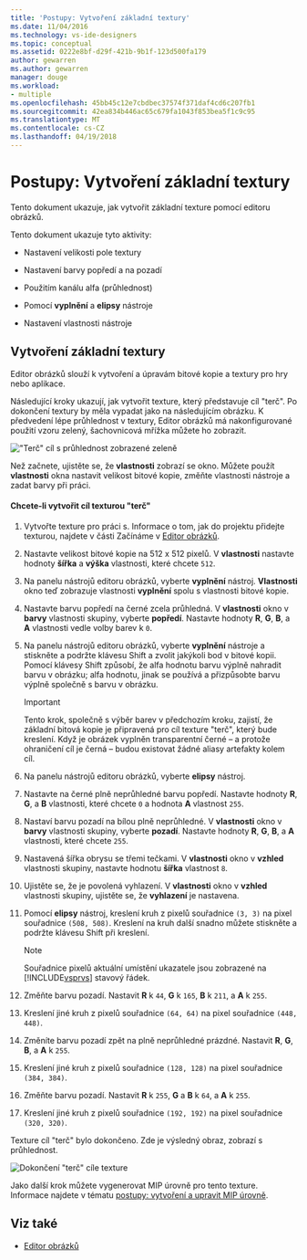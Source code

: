 ```yaml
---
title: 'Postupy: Vytvoření základní textury'
ms.date: 11/04/2016
ms.technology: vs-ide-designers
ms.topic: conceptual
ms.assetid: 0222e8bf-d29f-421b-9b1f-123d500fa179
author: gewarren
ms.author: gewarren
manager: douge
ms.workload:
- multiple
ms.openlocfilehash: 45bb45c12e7cbdbec37574f371daf4cd6c207fb1
ms.sourcegitcommit: 42ea834b446ac65c679fa1043f853bea5f1c9c95
ms.translationtype: MT
ms.contentlocale: cs-CZ
ms.lasthandoff: 04/19/2018
---
```

# <a name="how-to-create-a-basic-texture"></a>Postupy: Vytvoření základní textury
Tento dokument ukazuje, jak vytvořit základní texture pomocí editoru obrázků.

 Tento dokument ukazuje tyto aktivity:

-   Nastavení velikosti pole textury

-   Nastavení barvy popředí a na pozadí

-   Použitím kanálu alfa (průhlednost)

-   Pomocí **vyplnění** a **elipsy** nástroje

-   Nastavení vlastnosti nástroje

## <a name="creating-a-basic-texture"></a>Vytvoření základní textury
 Editor obrázků slouží k vytvoření a úpravám bitové kopie a textury pro hry nebo aplikace.

 Následující kroky ukazují, jak vytvořit texture, který představuje cíl "terč". Po dokončení textury by měla vypadat jako na následujícím obrázku. K předvedení lépe průhlednost v textury, Editor obrázků má nakonfigurované použití vzoru zelený, šachovnicová mřížka můžete ho zobrazit.

 !["Terč" cíl s průhlednost zobrazené zeleně](../designers/media/digit-bullseye-texture-in-editor.png "číslice-terč-Texture-v-editoru")

 Než začnete, ujistěte se, že **vlastnosti** zobrazí se okno. Můžete použít **vlastnosti** okna nastavit velikost bitové kopie, změňte vlastnosti nástroje a zadat barvy při práci.

#### <a name="to-create-a-bullseye-target-texture"></a>Chcete-li vytvořit cíl texturou "terč"

1.  Vytvořte texture pro práci s. Informace o tom, jak do projektu přidejte texturou, najdete v části Začínáme v [Editor obrázků](../designers/image-editor.md).

2.  Nastavte velikost bitové kopie na 512 x 512 pixelů. V **vlastnosti** nastavte hodnoty **šířka** a **výška** vlastnosti, které chcete `512`.

3.  Na panelu nástrojů editoru obrázků, vyberte **vyplnění** nástroj. **Vlastnosti** okno teď zobrazuje vlastnosti **vyplnění** spolu s vlastnosti bitové kopie.

4.  Nastavte barvu popředí na černé zcela průhledná. V **vlastnosti** okno v **barvy** vlastnosti skupiny, vyberte **popředí**. Nastavte hodnoty **R**, **G**, **B**, a **A** vlastnosti vedle volby barev k `0`.

5.  Na panelu nástrojů editoru obrázků, vyberte **vyplnění** nástroje a stiskněte a podržte klávesu Shift a zvolit jakýkoli bod v bitové kopii. Pomocí klávesy Shift způsobí, že alfa hodnotu barvu výplně nahradit barvu v obrázku; alfa hodnotu, jinak se používá a přizpůsobte barvu výplně společně s barvu v obrázku.

    > [!IMPORTANT]
    >  Tento krok, společně s výběr barev v předchozím kroku, zajistí, že základní bitová kopie je připravená pro cíl texture "terč", který bude kreslení. Když je obrázek vyplněn transparentní černé – a protože ohraničení cíl je černá – budou existovat žádné aliasy artefakty kolem cíl.

6.  Na panelu nástrojů editoru obrázků, vyberte **elipsy** nástroj.

7.  Nastavte na černé plně neprůhledné barvu popředí. Nastavte hodnoty **R**, **G**, a **B** vlastnosti, které chcete `0` a hodnota **A** vlastnost `255`.

8.  Nastaví barvu pozadí na bílou plně neprůhledné. V **vlastnosti** okno v **barvy** vlastnosti skupiny, vyberte **pozadí**. Nastavte hodnoty **R**, **G**, **B**, a **A** vlastnosti, které chcete `255`.

9. Nastavená šířka obrysu se třemi tečkami. V **vlastnosti** okno v **vzhled** vlastnosti skupiny, nastavte hodnotu **šířka** vlastnost `8`.

10. Ujistěte se, že je povolená vyhlazení. V **vlastnosti** okno v **vzhled** vlastnosti skupiny, ujistěte se, že **vyhlazení** je nastavena.

11. Pomocí **elipsy** nástroj, kreslení kruh z pixelů souřadnice `(3, 3)` na pixel souřadnice `(508, 508)`. Kreslení na kruh další snadno můžete stiskněte a podržte klávesu Shift při kreslení.

    > [!NOTE]
    >  Souřadnice pixelů aktuální umístění ukazatele jsou zobrazené na [!INCLUDE[vsprvs](../code-quality/includes/vsprvs_md.md)] stavový řádek.

12. Změňte barvu pozadí. Nastavit **R** k `44`, **G** k `165`, **B** k `211`, a **A** k `255`.

13. Kreslení jiné kruh z pixelů souřadnice `(64, 64)` na pixel souřadnice `(448, 448)`.

14. Změníte barvu pozadí zpět na plně neprůhledné prázdné. Nastavit **R**, **G**, **B**, a **A** k `255`.

15. Kreslení jiné kruh z pixelů souřadnice `(128, 128)` na pixel souřadnice `(384, 384)`.

16. Změňte barvu pozadí. Nastavit **R** k `255`, **G** a **B** k `64`, a **A** k `255`.

17. Kreslení jiné kruh z pixelů souřadnice `(192, 192)` na pixel souřadnice `(320, 320)`.

 Texture cíl "terč" bylo dokončeno. Zde je výsledný obraz, zobrazí s průhlednost.

 ![Dokončení "terč" cíle texture](../designers/media/gfx_image_demo_bullseye.png "gfx_image_demo_bullseye")

 Jako další krok můžete vygenerovat MIP úrovně pro tento texture. Informace najdete v tématu [postupy: vytvoření a upravit MIP úrovně](../designers/how-to-create-and-modify-mip-levels.md).

## <a name="see-also"></a>Viz také

- [Editor obrázků](../designers/image-editor.md)